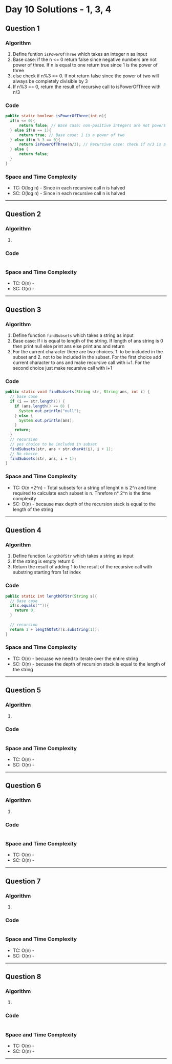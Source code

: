 # Day 10 Solutions - 1, 3, 4

## Question 1

### Algorithm

1. Define funtion `isPowerOfThree` which takes an integer n as input
2. Base case: if the n <= 0 return false since negative numbers are not power of three. If n is equal to one return true since 1 is the power of three
3. else check if n%3 == 0. If not return false since the power of two will always be completely divisible by 3
4. If n%3 == 0, return the result of recursive call to isPowerOfThree with n/3

### Code

```java
public static boolean isPowerOfThree(int n){
  if(n <= 0){
      return false; // Base case: non-positive integers are not powers of three
  } else if(n == 1){
      return true; // Base case: 1 is a power of two
  } else if(n % 3 == 0){
      return isPowerOfThree(n/3); // Recursive case: check if n/3 is a power of three
  } else {
      return false;
  }
}
```

### Space and Time Complexity

- TC: O(log n) - Since in each recursive call n is halved
- SC: O(log n) - Since in each recursive call n is halved

---

## Question 2

### Algorithm

1.

### Code

```java

```

### Space and Time Complexity

- TC: O(n) -
- SC: O(n) -

---

## Question 3

### Algorithm

1. Define function `findSubsets` which takes a string as input
2. Base case: If i is equal to length of the string. If length of ans string is 0 then print null else print ans else print ans and return
3. For the current character there are two choices. 1. to be included in the subset and 2. not to be included in the subset. For the first choice add current character to ans and make recursive call with i+1. For the second choice just make recursive call with i+1

### Code

```java
public static void findSubsets(String str, String ans, int i) {
  // base case
  if (i == str.length()) {
    if (ans.length() == 0) {
      System.out.println("null");
    } else {
      System.out.println(ans);
    }
    return;
  }
  // recursion
  // yes choice to be included in subset
  findSubsets(str, ans + str.charAt(i), i + 1);
  // No choice
  findSubsets(str, ans, i + 1);
}
```

### Space and Time Complexity

- TC: O(n \*2^n) - Total subsets for a string of lenght n is 2^n and time required to calculate each subset is n. Threfore n* 2^n is the time complexity
- SC: O(n) - because max depth of the recursion stack is equal to the length of the string

---

## Question 4

### Algorithm

1. Define function `lengthOfStr` which takes a string as input
2. If the string is empty return 0
3. Return the result of adding 1 to the result of the recursive call with substring starting from 1st index

### Code

```java
public static int lengthOfStr(String s){
  // Base case
  if(s.equals("")){
    return 0;
  }
  
  // recursion
  return 1 + lengthOfStr(s.substring(1));
}
```

### Space and Time Complexity

- TC: O(n) - becuase we need to iterate over the entire string
- SC: O(n) - becuase the depth of recursion stack is equal to the length of the string

---

## Question 5

### Algorithm

1.

### Code

```java

```

### Space and Time Complexity

- TC: O(n) -
- SC: O(n) -

---

## Question 6

### Algorithm

1.

### Code

```java

```

### Space and Time Complexity

- TC: O(n) -
- SC: O(n) -

---

## Question 7

### Algorithm

1.

### Code

```java

```

### Space and Time Complexity

- TC: O(n) -
- SC: O(n) -

---

## Question 8

### Algorithm

1.

### Code

```java

```

### Space and Time Complexity

- TC: O(n) -
- SC: O(n) -

---
